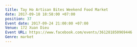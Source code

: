 ```yaml
---
title: Tay Ho Artisan Bites Weekend Food Market
date: 2017-09-18 18:58:00 +07:00
position: 37
Event date: 2017-09-24 21:00:00 +07:00
Venue: 172 Xuan Dieu
Event URL: https://www.facebook.com/events/361281850969446
Genre: market
---
```


